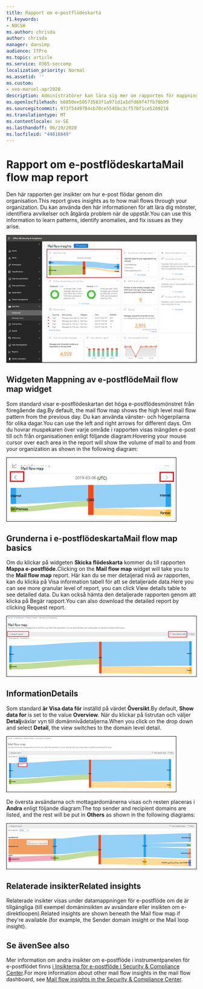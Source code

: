 ```yaml
---
title: Rapport om e-postflödeskarta
f1.keywords:
- NOCSH
ms.author: chrisda
author: chrisda
manager: dansimp
audience: ITPro
ms.topic: article
ms.service: O365-seccomp
localization_priority: Normal
ms.assetid: ''
ms.custom:
- seo-marvel-apr2020
description: Administratörer kan lära sig mer om rapporten för mappning av e-postflöde i instrumentpanelen för e-postflödet i Säkerhets- & Compliance Center.
ms.openlocfilehash: b0850ee50573583f1a971d1a5dfd69f47fb70b99
ms.sourcegitcommit: 973f5449784cb70ce5545bc3cf57bf1ce5209218
ms.translationtype: MT
ms.contentlocale: sv-SE
ms.lasthandoff: 06/19/2020
ms.locfileid: "44818849"
---
```

# <a name="mail-flow-map-report"></a><span data-ttu-id="8e016-103">Rapport om e-postflödeskarta</span><span class="sxs-lookup"><span data-stu-id="8e016-103">Mail flow map report</span></span>

<span data-ttu-id="8e016-104">Den här rapporten ger insikter om hur e-post flödar genom din organisation.</span><span class="sxs-lookup"><span data-stu-id="8e016-104">This report gives insights as to how mail flows through your organization.</span></span> <span data-ttu-id="8e016-105">Du kan använda den här informationen för att lära dig mönster, identifiera avvikelser och åtgärda problem när de uppstår.</span><span class="sxs-lookup"><span data-stu-id="8e016-105">You can use this information to learn patterns, identify anomalies, and fix issues as they arise.</span></span>

![Mapprapporten För e-postflöde i instrumentpanelen för e-postflödet i Säkerhets- & Compliance Center](../../media/mail-flow-map-selected.png)

## <a name="mail-flow-map-widget"></a><span data-ttu-id="8e016-107">Widgeten Mappning av e-postflöde</span><span class="sxs-lookup"><span data-stu-id="8e016-107">Mail flow map widget</span></span>

<span data-ttu-id="8e016-108">Som standard visar e-postflödeskartan det höga e-postflödesmönstret från föregående dag.</span><span class="sxs-lookup"><span data-stu-id="8e016-108">By default, the mail flow map shows the high level mail flow pattern from the previous day.</span></span> <span data-ttu-id="8e016-109">Du kan använda vänster- och högerpilarna för olika dagar.</span><span class="sxs-lookup"><span data-stu-id="8e016-109">You can use the left and right arrows for different days.</span></span> <span data-ttu-id="8e016-110">Om du hovrar muspekaren över varje område i rapporten visas mängden e-post till och från organisationen enligt följande diagram:</span><span class="sxs-lookup"><span data-stu-id="8e016-110">Hovering your mouse cursor over each area in the report will show the volume of mail to and from your organization as shown in the following diagram:</span></span>

![Vänster- och högerpilar i widgeten Mapp med e-postflöde](../../media/mail-flow-map-widget.png)

## <a name="mail-flow-map-basics"></a><span data-ttu-id="8e016-112">Grunderna i e-postflödeskarta</span><span class="sxs-lookup"><span data-stu-id="8e016-112">Mail flow map basics</span></span>

<span data-ttu-id="8e016-113">Om du klickar på widgeten **Skicka flödeskarta** kommer du till rapporten **Mappa e-postflöde.**</span><span class="sxs-lookup"><span data-stu-id="8e016-113">Clicking on the **Mail flow map** widget will take you to the **Mail flow map** report.</span></span> <span data-ttu-id="8e016-114">Här kan du se mer detaljerad nivå av rapporten, kan du klicka på Visa information tabell för att se detaljerade data.</span><span class="sxs-lookup"><span data-stu-id="8e016-114">Here you can see more granular level of report, you can click View details table to see detailed data.</span></span> <span data-ttu-id="8e016-115">Du kan också hämta den detaljerade rapporten genom att klicka på Begär rapport.</span><span class="sxs-lookup"><span data-stu-id="8e016-115">You can also download the detailed report by clicking Request report.</span></span>

![Översiktsvy i rapporten Mappa e-post](../../media/mail-flow-map-overview.png)

## <a name="details"></a><span data-ttu-id="8e016-117">Information</span><span class="sxs-lookup"><span data-stu-id="8e016-117">Details</span></span>

<span data-ttu-id="8e016-118">Som standard **är Visa data för** inställd på värdet **Översikt**.</span><span class="sxs-lookup"><span data-stu-id="8e016-118">By default, **Show data for** is set to the value **Overview**.</span></span> <span data-ttu-id="8e016-119">När du klickar på listrutan och väljer **Detalj**växlar vyn till domännivådetaljerna.</span><span class="sxs-lookup"><span data-stu-id="8e016-119">When you click on the drop down and select **Detail**, the view switches to the domain level detail.</span></span>

![Välj Information i Visa data för i översiktsvyn i rapporten Mappningsrapport för e-postflöde](../../media/mail-flow-map-select-detail.png)

<span data-ttu-id="8e016-121">De översta avsändarna och mottagardomänerna visas och resten placeras i **Andra** enligt följande diagram:</span><span class="sxs-lookup"><span data-stu-id="8e016-121">The top sender and recipient domains are listed, and the rest will be put in **Others** as shown in the following diagrams:</span></span>

![Informationsvy i rapporten Mappa e-post](../../media/mail-flow-map-detail.png)

## <a name="related-insights"></a><span data-ttu-id="8e016-123">Relaterade insikter</span><span class="sxs-lookup"><span data-stu-id="8e016-123">Related insights</span></span>

<span data-ttu-id="8e016-124">Relaterade insikter visas under datamappningen för e-postflöde om de är tillgängliga (till exempel domäninsikten av avsändare eller insikten om e-direktloopen).</span><span class="sxs-lookup"><span data-stu-id="8e016-124">Related insights are shown beneath the Mail flow map if they're available (for example, the Sender domain insight or the Mail loop insight).</span></span>

## <a name="see-also"></a><span data-ttu-id="8e016-125">Se även</span><span class="sxs-lookup"><span data-stu-id="8e016-125">See also</span></span>

<span data-ttu-id="8e016-126">Mer information om andra insikter om e-postflöde i instrumentpanelen för e-postflödet finns [i Insikterna för e-postflöde i Security & Compliance Center](mail-flow-insights-v2.md).</span><span class="sxs-lookup"><span data-stu-id="8e016-126">For more information about other mail flow insights in the mail flow dashboard, see [Mail flow insights in the Security & Compliance Center](mail-flow-insights-v2.md).</span></span>
